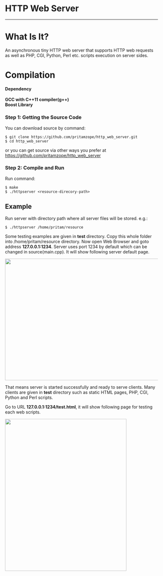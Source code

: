 
# HTTP Web Server

--------------------------------------------------------------------------------

# What Is It?

An asynchronous tiny HTTP web server that supports HTTP web requests as well as 
PHP, CGI, Python, Perl etc. scripts execution on server sides.

# Compilation

#### Dependency

  **GCC with C++11 compiler(g++)**<br>
  **Boost Library**

### Step 1: Getting the Source Code

You can download source by command:

    $ git clone https://github.com/pritamzope/http_web_server.git
    $ cd http_web_server

or you can get source via other ways you prefer at <https://github.com/pritamzope/http_web_server>

### Step 2: Compile and Run

Run command:

    $ make
    $ ./httpserver <resource-direcory-path>


## Example

Run server with directory path where all server files will be stored.
e.g.:

    $ ./httpserver /home/pritam/resource

Some testing examples are given in **test** directory.
Copy this whole folder into /home/pritam/resource directory.
Now open Web Browser and goto address **127.0.0.1:1234**.
Server uses port 1234 by default which can be changed in source(main.cpp).
It will show following server default page.

<img src="https://raw.githubusercontent.com/pritamzope/http_web_server/master/images/http_server_main_page.png" width="600" height="400"/>

That means server is started successfully and ready to serve clients.
Many clients are given in **test** directory such as static HTML pages, 
PHP, CGI, Python and Perl scripts.

Go to URL **127.0.0.1:1234/test.html**, it will show following page for testing each web scripts.

<img src="https://raw.githubusercontent.com/pritamzope/http_web_server/master/images/http_server_test.png" width="400" height="500"/>


